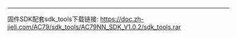  ------------
 
 固件SDK配套sdk_tools下载链接:
 https://doc.zh-jieli.com/AC79/sdk_tools/AC79NN_SDK_V1.0.2/sdk_tools.rar